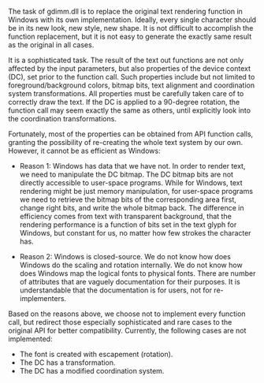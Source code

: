 The task of gdimm.dll is to replace the original text rendering function in Windows with its own implementation. Ideally, every single character should be in its new look, new style, new shape. It is not difficult to accomplish the function replacement, but it is not easy to generate the exactly same result as the original in all cases.

It is a sophisticated task. The result of the text out functions are not only affected by the input parameters, but also properties of the device context (DC), set prior to the function call. Such properties include but not limited to foreground/background colors, bitmap bits, text alignment and coordination system transformations. All properties must be carefully taken care of to correctly draw the text. If the DC is applied to a 90-degree rotation, the function call may seem exactly the same as others, until explicitly look into the coordination transformations.

Fortunately, most of the properties can be obtained from API function calls, granting the possibility of re-creating the whole text system by our own. However, it cannot be as efficient as Windows:

  * Reason 1: Windows has data that we have not. In order to render text, we need to manipulate the DC bitmap. The DC bitmap bits are not directly accessible to user-space programs. While for Windows, text rendering might be just memory manipulation, for user-space programs we need to retrieve the bitmap bits of the corresponding area first, change right bits, and write the whole bitmap back. The difference in efficiency comes from text with transparent background, that the rendering performance is a function of bits set in the text glyph for Windows, but constant for us, no matter how few strokes the character has.

  * Reason 2: Windows is closed-source. We do not know how does Windows do the scaling and rotation internally. We do not know how does Windows map the logical fonts to physical fonts. There are number of attributes that are vaguely documentation for their purposes. It is understandable that the documentation is for users, not for re-implementers.

Based on the reasons above, we choose not to implement every function call, but redirect those especially sophisticated and rare cases to the original API for better compatibility. Currently, the following cases are not implemented:
  * The font is created with escapement (rotation).
  * The DC has a transformation.
  * The DC has a modified coordination system.